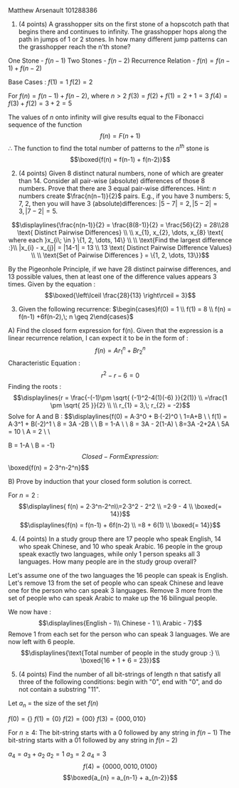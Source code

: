 Matthew Arsenault
101288386

1. (4 points) A grasshopper sits on the first stone of a hopscotch path that begins there and continues to infinity. The grasshopper hops along the path in jumps of 1 or 2 stones. In how many different jump patterns can the grasshopper reach the n’th stone?

One Stone - $f(n-1)$
Two Stones - $f(n-2)$
Recurrence Relation - $f(n) = f(n-1) +f(n-2)$

Base Cases :
$f(1) = 1$
$f(2) = 2$

For $f(n) = f(n-1) +f(n-2)$, where $n > 2$
$f(3) = f(2) + f(1) = 2 + 1 = 3$
$f(4) = f(3) + f(2) = 3 + 2 = 5$

The values of $n$ onto infinity will give results equal to the Fibonacci sequence of the function $$f(n) = F(n+1)$$
∴ The function to find the total number of patterns to the $n^{th}$ stone is $$\boxed{f(n) = f(n-1) + f(n-2)}$$ 

<div style='page-break-after: always;'></div>

2. (4 points) Given 8 distinct natural numbers, none of which are greater than 14. Consider all pair-wise (absolute) differences of those 8 numbers. Prove that there are 3 equal pair-wise differences.
Hint: $n$ numbers create $\frac{n(n−1)}{2}$ pairs. E.g., if you have 3 numbers: 5, 7, 2, then you will have 3 (absolute)differences: $|5−7|=2, |5−2|=3, |7−2|=5.$

$$\displaylines{\frac{n(n-1)}{2} = \frac{8(8-1)}{2} = \frac{56}{2} = 28\\28 \text{ Distinct Pairwise Differences}  \\ \\
x_{1}, x_{2}, \dots, x_{8} \text{ where each }x_{i\; \in } \{1, 2, \dots, 14\} \\ \\
\text{Find the largest difference :}\\
|x_{i} - x_{j}| = |14-1| = 13 \\
13 \text{ Distinct Pairwise Difference Values}
\\ \\
\text{Set of Pairwise Differences } = \{1, 2, \dots, 13\}}$$

By the Pigeonhole Principle, if we have 28 distinct pairwise differences, and 13 possible values, then at least one of the difference values appears 3 times. Given by the equation :
$$\boxed{\left\lceil  \frac{28}{13}  \right\rceil  = 3}$$



<div style='page-break-after: always;'></div>


3. Given the following recurrence: $\begin{cases}f(0) = 1 \\ f(1) = 8 \\ f(n) = f(n-1) +6f(n-2),\; n \geq 2\end{cases}$

A) Find the closed form expression for f(n).
Given that the expression is a linear recurrence relation, I can expect it to be in the form of : $$f(n) = Ar^n_{1}+Br^n_{2}$$
Characteristic Equation : $$r^2 - r - 6 = 0$$
Finding the roots : $$\displaylines{r = \frac{-(-1)\pm \sqrt{ (-1)^2-4(1)(-6) }}{2(1)} \\ 
=\frac{1 \pm \sqrt{ 25 }}{2} \\ \\
r_{1} = 3,\; r_{2} = -2}$$
Solve for A and B : 
$$\displaylines{f(0) = A·3^0 + B·(-2)^0 \\
1=A+B \\ \\
f(1) = A·3^1 + B(-2)^1 \\
8 = 3A -2B \\ \\
B = 1-A \\ \\
8 = 3A - 2(1-A) \\
8=3A -2+2A \\
5A = 10 \\
A = 2 \\ \\

B = 1-A \\
B = -1}$$
Closed-Form Expression : 
$$\boxed{f(n) = 2·3^n-2^n}$$

<div style='page-break-after: always;'></div>



B) Prove by induction that your closed form solution is correct.

For $n = 2$ : $$\displaylines{ f(n) = 2·3^n-2^n\\=2·3^2 - 2^2 \\
=2·9 - 4 \\
\boxed{= 14}}$$
$$\displaylines{f(n) = f(n-1) + 6f(n-2) \\
=8 + 6(1) \\
\boxed{= 14}}$$


<div style='page-break-after: always;'></div>



4. (4 points) In a study group there are 17 people who speak English, 14 who speak Chinese, and 10 who speak Arabic. 16 people in the group speak exactly two languages, while only 1 person speaks all 3 languages. How many people are in the study group overall?

Let's assume one of the two languages the 16 people can speak is English. 
Let's remove 13 from the set of people who can speak Chinese and leave one for the person who can speak 3 languages.
Remove 3 more from the set of people who can speak Arabic to make up the 16 bilingual people.

We now have : $$\displaylines{English - 1\\
Chinese - 1 \\
Arabic - 7}$$
Remove 1 from each set for the person who can speak 3 languages.
We are now left with 6 people. 
$$\displaylines{\text{Total number of people in the study group :} \\
\boxed{16 + 1 + 6 = 23}}$$


<div style='page-break-after: always;'></div>


5. (4 points) Find the number of all bit-strings of length n that satisfy all three of the following conditions: begin with "0", end with "0", and do not contain a substring "11".

Let $a_{n}$ = the size of the set $f(n)$

$f(0) = \{\}$
$f(1) = \{0\}$
$f(2) = \{00\}$
$f(3) = \{000, 010\}$

For $n \geq 4 :$
The bit-string starts with a $0$ followed by any string in $f(n-1)$
The bit-string starts with a $01$ followed by any string in $f(n-2)$

$a_{4} = a_{3} + a_{2}$
$a_2 = 1$
$a_3 = 2$
$a_{4} = 3$
$$f(4) = \{0000, 0010, 0100\}$$
$$\boxed{a_{n} = a_{n-1} + a_{n-2}}$$
